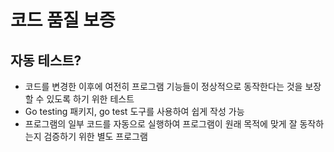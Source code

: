 # 코드 품질 보증

## 자동 테스트?

- 코드를 변경한 이후에 여전히 프로그램 기능들이 정상적으로 동작한다는 것을 보장할 수 있도록 하기 위한 테스트
- Go testing 패키지, go test 도구를 사용하여 쉽게 작성 가능
- 프로그램의 일부 코드를 자동으로 실행하여 프로그램이 원래 목적에 맞게 잘 동작하는지 검증하기 위한 별도 프로그램



